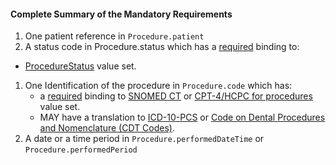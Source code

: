 #### Complete Summary of the Mandatory Requirements

1.  One patient reference in `Procedure.patient`
1.  A status code in Procedure.status which has a [required](http://hl7.org/fhir/2017Jan/terminologies.html#required) binding to:
-  [ProcedureStatus] value set.
1.  One Identification of the procedure in `Procedure.code` which has:
    - a [required](http://hl7.org/fhir/2017Jan/terminologies.html#required) binding to [SNOMED CT] or [CPT-4/HCPC for procedures] value set.
    - MAY have a translation to [ICD-10-PCS] or [Code on Dental Procedures and Nomenclature (CDT Codes)].
1.  A date or a time period in `Procedure.performedDateTime` or `Procedure.performedPeriod`


  [SNOMED CT]: ValueSet-us-core-procedure-type.html
  [CPT-4/HCPC for procedures]: ValueSet-us-core-procedure-type.html
  [ICD-10-PCS]: http://www.icd10data.com/icd10pcs
  [Code on Dental Procedures and Nomenclature (CDT Codes)]: http://www.ada.org/en/publications/cdt/
  [ProcedureStatus]: http://hl7.org/fhir/2017Jan/valueset-procedure-status.html
